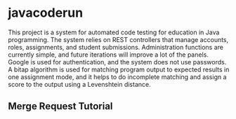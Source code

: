 # javacoderun

This project is a system for automated code testing for education in Java programming.
The system relies on REST controllers that manage accounts, roles, assignments, and student submissions.
Administration functions are currently simple, and future iterations will improve a lot of the panels.
Google is used for authentication, and the system does not use passwords.  
A bitap algorithm is used for matching program output to expected results in one assignment mode, 
and it helps to do incomplete matching and assign a score to the output using a Levenshtein distance.

## Merge Request Tutorial